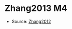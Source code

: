 <a name="material" />

# Zhang2013 M4
<script type="application/ld+json">
  {
    "@context": "https://schema.org/",
    "@type": "ChemicalSubstance",
    "http://purl.org/dc/terms/conformsTo":
      {
        "@type": "CreativeWork",
        "@id": "https://bioschemas.org/profiles/ChemicalSubstance/0.4-RELEASE/"
      },
    "@id": "https://egonw.github.io/nanowiki/nanowiki309.html#material",
    "name": "Zhang2013 M4",
    "sameAs": "http://127.0.0.1/mediawiki/index.php/Special:URIResolver/Zhang2013_M4"
  }
</script>


* Source: [Zhang2012](Zhang2012.md)

